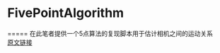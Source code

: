 # FivePointAlgorithm  
=====
在此笔者提供一个5点算法的复现脚本用于估计相机之间的运动关系    
[原文链接](https://openresearch-repository.anu.edu.au/bitstream/1885/64525/2/01_Hartley_An_Efficient_Hidden_Variable_2011.pdf)  
